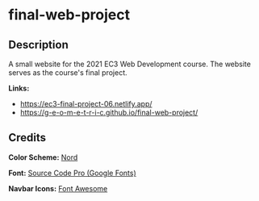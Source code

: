 # final-web-project

## Description

A small website for the 2021 EC3 Web Development course.
The website serves as the course's final project.

**Links:**

-   https://ec3-final-project-06.netlify.app/
-   https://g-e-o-m-e-t-r-i-c.github.io/final-web-project/

## Credits

**Color Scheme:** [Nord](https://www.nordtheme.com/)

**Font:** [Source Code Pro (Google Fonts)](https://fonts.google.com/specimen/Source+Code+Pro)

**Navbar Icons:** [Font Awesome](https://fontawesome.com/)
